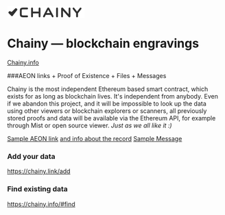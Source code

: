 ![Chainy](/web/images/chainy-logo-180-black.png)

# Chainy — blockchain engravings 

[Chainy.info](https://chainy.info)

###AEON links + Proof of Existence + Files + Messages 

Chainy is the most independent Ethereum based smart contract, which exists for as long as blockchain lives. It's independent from anybody. Even if we abandon this project, and it will be impossible to look up the data using other viewers or blockchain explorers or scanners, all previously stored proofs and data will be available via the Ethereum API, for example through Mist or open source viewer.
*Just as we all like it :)*

[Sample AEON link](https://chainy.link/2oit2z) [and info about the record](https://chainy.link/i/2oit2z)
[Sample Message](https://chainy.link/6SbEY9)

### Add your data
https://chainy.link/add

### Find existing data
https://chainy.info/#find





